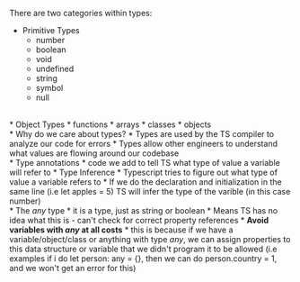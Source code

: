 There are two categories within types:
* Primitive Types
    * number
    * boolean
    * void
    * undefined
    * string
    * symbol
    * null
<br>
* Object Types
    * functions
    * arrays
    * classes
    * objects
<br>
* Why do we care about types?
    * Types are used by the TS compiler to analyze our code for errors
    * Types allow other engineers to understand what values are flowing around our codebase
<br>
* Type annotations
    * code we add to tell TS what type of value a variable will refer to
* Type Inference
    * Typescript tries to figure out what type of value a variable refers to
    * If we do the declaration and initialization in the same line (i.e let apples = 5) TS will infer the type of the varible (in this case number)
<br>
* The <em>any</em> type
    * it is a type, just as string or boolean
    * Means TS has no idea what this is - can't check for correct property references
    * <b>Avoid variables with <em>any</em> at all costs</b>
        * this is because if we have a variable/object/class or anything with type <em>any</em>, we can assign properties to this data structure or variable that we didn't program it to be allowed (i.e examples if i do let person: any = {}, then we can do person.country = 1, and we won't get an error for this)